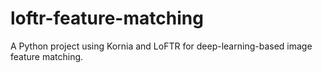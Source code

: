# loftr-feature-matching
A Python project using Kornia and LoFTR for deep-learning-based image feature matching.
